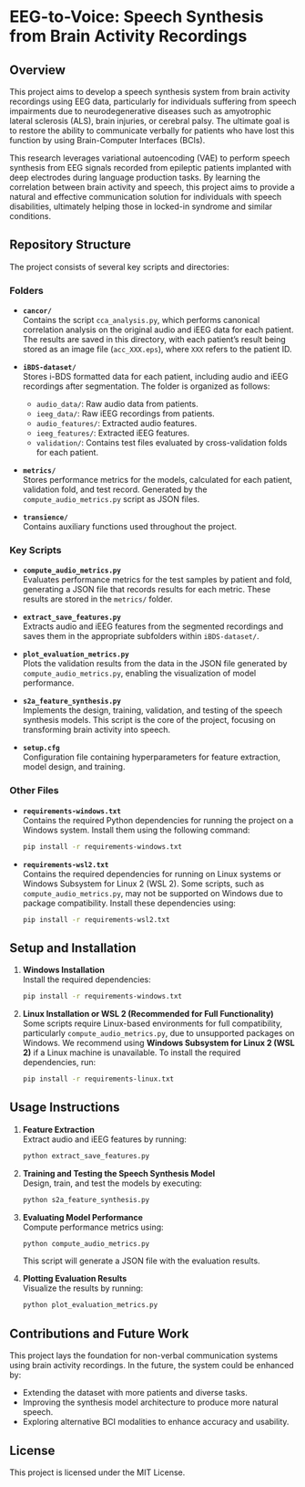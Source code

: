 # EEG-to-Voice: Speech Synthesis from Brain Activity Recordings

## Overview

This project aims to develop a speech synthesis system from brain activity recordings using EEG data, particularly for individuals suffering from speech impairments due to neurodegenerative diseases such as amyotrophic lateral sclerosis (ALS), brain injuries, or cerebral palsy. The ultimate goal is to restore the ability to communicate verbally for patients who have lost this function by using Brain-Computer Interfaces (BCIs).

This research leverages variational autoencoding (VAE) to perform speech synthesis from EEG signals recorded from epileptic patients implanted with deep electrodes during language production tasks. By learning the correlation between brain activity and speech, this project aims to provide a natural and effective communication solution for individuals with speech disabilities, ultimately helping those in locked-in syndrome and similar conditions.

## Repository Structure

The project consists of several key scripts and directories:

### Folders
- **`cancor/`**  
  Contains the script `cca_analysis.py`, which performs canonical correlation analysis on the original audio and iEEG data for each patient. The results are saved in this directory, with each patient’s result being stored as an image file (`acc_XXX.eps`), where `XXX` refers to the patient ID.
  
- **`iBDS-dataset/`**  
  Stores i-BDS formatted data for each patient, including audio and iEEG recordings after segmentation. The folder is organized as follows:
  - `audio_data/`: Raw audio data from patients.
  - `ieeg_data/`: Raw iEEG recordings from patients.
  - `audio_features/`: Extracted audio features.
  - `ieeg_features/`: Extracted iEEG features.
  - `validation/`: Contains test files evaluated by cross-validation folds for each patient.
  
- **`metrics/`**  
  Stores performance metrics for the models, calculated for each patient, validation fold, and test record. Generated by the `compute_audio_metrics.py` script as JSON files.

- **`transience/`**  
  Contains auxiliary functions used throughout the project.

### Key Scripts
- **`compute_audio_metrics.py`**  
  Evaluates performance metrics for the test samples by patient and fold, generating a JSON file that records results for each metric. These results are stored in the `metrics/` folder.

- **`extract_save_features.py`**  
  Extracts audio and iEEG features from the segmented recordings and saves them in the appropriate subfolders within `iBDS-dataset/`.

- **`plot_evaluation_metrics.py`**  
  Plots the validation results from the data in the JSON file generated by `compute_audio_metrics.py`, enabling the visualization of model performance.

- **`s2a_feature_synthesis.py`**  
  Implements the design, training, validation, and testing of the speech synthesis models. This script is the core of the project, focusing on transforming brain activity into speech.

- **`setup.cfg`**  
  Configuration file containing hyperparameters for feature extraction, model design, and training.

### Other Files
- **`requirements-windows.txt`**  
  Contains the required Python dependencies for running the project on a Windows system. Install them using the following command:
  ```bash
  pip install -r requirements-windows.txt
  ```

- **`requirements-wsl2.txt`**  
  Contains the required dependencies for running on Linux systems or Windows Subsystem for Linux 2 (WSL 2). Some scripts, such as `compute_audio_metrics.py`, may not be supported on Windows due to package compatibility. Install these dependencies using:
  ```bash
  pip install -r requirements-wsl2.txt
  ```

## Setup and Installation

1. **Windows Installation**  
   Install the required dependencies:
   ```bash
   pip install -r requirements-windows.txt
   ```

2. **Linux Installation or WSL 2 (Recommended for Full Functionality)**  
   Some scripts require Linux-based environments for full compatibility, particularly `compute_audio_metrics.py`, due to unsupported packages on Windows. We recommend using **Windows Subsystem for Linux 2 (WSL 2)** if a Linux machine is unavailable. To install the required dependencies, run:
   ```bash
   pip install -r requirements-linux.txt
   ```

## Usage Instructions

1. **Feature Extraction**  
   Extract audio and iEEG features by running:
   ```bash
   python extract_save_features.py
   ```

2. **Training and Testing the Speech Synthesis Model**  
   Design, train, and test the models by executing:
   ```bash
   python s2a_feature_synthesis.py
   ```

3. **Evaluating Model Performance**  
   Compute performance metrics using:
   ```bash
   python compute_audio_metrics.py
   ```
   This script will generate a JSON file with the evaluation results.

4. **Plotting Evaluation Results**  
   Visualize the results by running:
   ```bash
   python plot_evaluation_metrics.py
   ```

## Contributions and Future Work

This project lays the foundation for non-verbal communication systems using brain activity recordings. In the future, the system could be enhanced by:
- Extending the dataset with more patients and diverse tasks.
- Improving the synthesis model architecture to produce more natural speech.
- Exploring alternative BCI modalities to enhance accuracy and usability.

## License

This project is licensed under the MIT License.